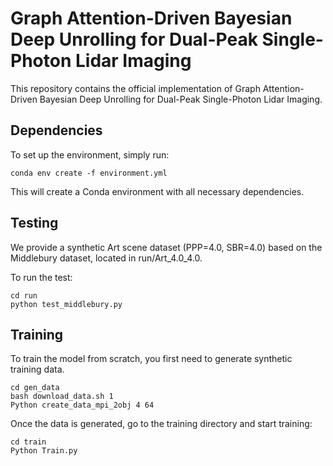 # Graph Attention-Driven Bayesian Deep Unrolling for Dual-Peak Single-Photon Lidar Imaging
This repository contains the official implementation of Graph Attention-Driven Bayesian Deep Unrolling for Dual-Peak Single-Photon Lidar Imaging.

## Dependencies
To set up the environment, simply run:
```
conda env create -f environment.yml
```
This will create a Conda environment with all necessary dependencies.

## Testing

We provide a synthetic Art scene dataset (PPP=4.0, SBR=4.0) based on the Middlebury dataset, located in run/Art_4.0_4.0.

To run the test:
```
cd run
python test_middlebury.py
```

## Training

To train the model from scratch, you first need to generate synthetic training data.

```
cd gen_data
bash download_data.sh 1
Python create_data_mpi_2obj 4 64
```
Once the data is generated, go to the training directory and start training:
```
cd train
Python Train.py
```
